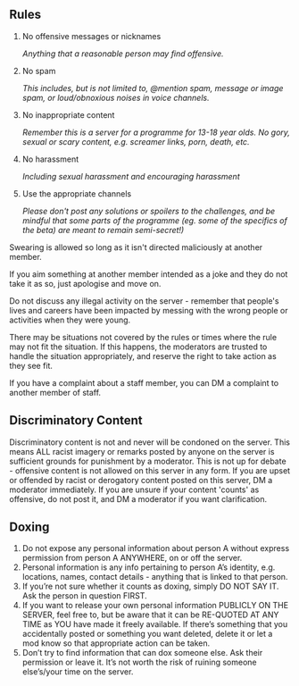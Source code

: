 ## Rules
1. No offensive messages or nicknames

    *Anything that a reasonable person may find offensive.*

2. No spam

    *This includes, but is not limited to, @mention spam, message or image spam, or loud/obnoxious noises in voice channels.*

3. No inappropriate content
    
    *Remember this is a server for a programme for 13-18 year olds. No gory, sexual or scary content, e.g. screamer links, porn, death, etc.*

4. No harassment
    
    *Including sexual harassment and encouraging harassment*
        
5. Use the appropriate channels
    
    *Please don't post any solutions or spoilers to the challenges, and be mindful that some parts of the programme (eg. some of the specifics of the beta) are meant to remain semi-secret!)*
    
Swearing is allowed so long as it isn't directed maliciously at another member.

If you aim something at another member intended as a joke and they do not take it as so, just apologise and move on.

Do not discuss any illegal activity on the server - remember that people's lives and careers have been impacted by messing with the wrong people or activities when they were young.

There may be situations not covered by the rules or times where the rule may not fit the situation. If this happens, the moderators are trusted to handle the situation appropriately, and reserve the right to take action as they see fit. 

If you have a complaint about a staff member, you can DM a complaint to another member of staff.

## Discriminatory Content
Discriminatory content is not and never will be condoned on the server. This means ALL racist imagery or remarks posted by anyone on the server is sufficient grounds for punishment by a moderator. This is not up for debate - offensive content is not allowed on this server in any form. If you are upset or offended by racist or derogatory content posted on this server, DM a moderator immediately. If you are unsure if your content 'counts' as offensive, do not post it, and DM a moderator if you want clarification.

## Doxing
1. Do not expose any personal information about person A without express permission from person A ANYWHERE, on or off the server.
2. Personal information is any info pertaining to person A’s identity, e.g. locations, names, contact details - anything that is linked to that person.
3. If you’re not sure whether it counts as doxing, simply DO NOT SAY IT. Ask the person in question FIRST. 
4. If you want to release your own personal information PUBLICLY ON THE SERVER, feel free to, but be aware that it can be RE-QUOTED AT ANY TIME as YOU have made it freely available. If there’s something that you accidentally posted or something you want deleted, delete it or let a mod know so that appropriate action can be taken.
5. Don’t try to find information that can dox someone else. Ask their permission or leave it. It’s not worth the risk of ruining someone else’s/your time on the server.
